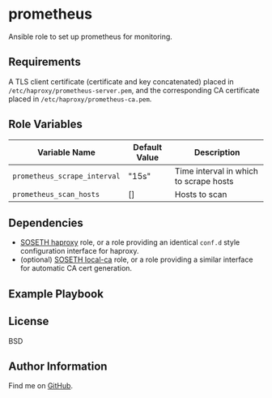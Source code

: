 prometheus
=========

Ansible role to set up prometheus for monitoring.

Requirements
------------

A TLS client certificate (certificate and key concatenated) placed in
`/etc/haproxy/prometheus-server.pem`, and the corresponding CA certificate
placed in `/etc/haproxy/prometheus-ca.pem`.

Role Variables
--------------

| Variable Name | Default Value | Description |
--------------- |---------------|--------------
`prometheus_scrape_interval` | "15s" | Time interval in which to scrape hosts
`prometheus_scan_hosts` | [] | Hosts to scan

Dependencies
------------

* [SOSETH haproxy](https://github.com/SOSETH/haproxy) role, or a role providing an identical `conf.d` style configuration interface for haproxy.
* (optional) [SOSETH local-ca](https://github.com/SOSETH/local-ca) role, or a role providing a similar interface for automatic CA cert generation.


Example Playbook
----------------



License
-------

BSD

Author Information
------------------

Find me on [GitHub](https://github.com/ThreeFx).

